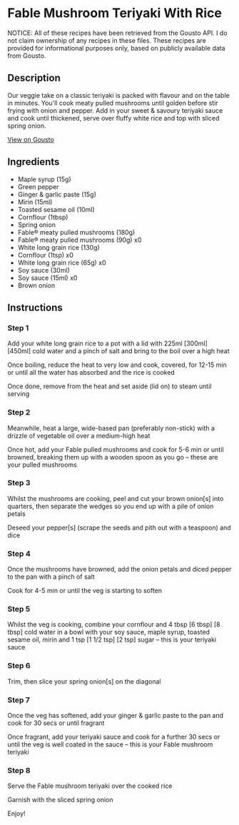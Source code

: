 # Fable Mushroom Teriyaki With Rice

NOTICE: All of these recipes have been retrieved from the Gousto API. I do not claim ownership of any recipes in these files. These recipes are provided for informational purposes only, based on publicly available data from Gousto.

## Description

Our veggie take on a classic teriyaki is packed with flavour and on the table in minutes. You'll cook meaty pulled mushrooms until golden before stir frying with onion and pepper. Add in your sweet & savoury teriyaki sauce and cook until thickened, serve over fluffy white rice and top with sliced spring onion.

[View on Gousto](https://www.gousto.co.uk/recipes/cookbook/fable-mushroom-teriyaki-with-rice)

## Ingredients

- Maple syrup (15g)
- Green pepper
- Ginger & garlic paste (15g)
- Mirin (15ml)
- Toasted sesame oil (10ml)
- Cornflour (1tbsp)
- Spring onion
- Fable® meaty pulled mushrooms (180g)
- Fable® meaty pulled mushrooms (90g) x0
- White long grain rice (130g)
- Cornflour (1tsp) x0
- White long grain rice (65g) x0
- Soy sauce (30ml)
- Soy sauce (15ml) x0
- Brown onion

## Instructions


### Step 1

Add your white long grain rice to a pot with a lid with 225ml <span class="text-purple">[300ml] </span><span class="text-danger">[450ml]</span> cold water and a pinch of salt and bring to the boil over a high heat

Once boiling, reduce the heat to very low and cook, covered, for 12-15 min or until all the water has absorbed and the rice is cooked

Once done, remove from the heat and set aside (lid on) to steam until serving


### Step 2

Meanwhile, heat a large, wide-based pan (preferably non-stick) with a drizzle of vegetable oil over a medium-high heat

Once hot, add your Fable pulled mushrooms and cook for 5-6 min or until browned, breaking them up with a wooden spoon as you go – these are your pulled mushrooms


### Step 3

Whilst the mushrooms are cooking, peel and cut your brown onion[s] into quarters, then separate the wedges so you end up with a pile of onion petals

Deseed your pepper[s]<span class="text-danger"> </span>(scrape the seeds and pith out with a teaspoon) and dice


### Step 4

Once the mushrooms have browned, add the onion petals and diced pepper to the pan with a pinch of salt

Cook for 4-5 min or until the veg is starting to soften


### Step 5

Whilst the veg is cooking, combine your cornflour and 4 tbsp<span class="text-purple"> [6 tbsp] </span><span class="text-danger">[8 tbsp] </span>cold water in a bowl with your soy sauce, maple syrup, toasted sesame oil, mirin and 1 tsp <span class="text-purple">[1 1/2 tsp]</span> <span class="text-danger">[2 tsp]</span> sugar – this is your teriyaki sauce


### Step 6

Trim, then slice your spring onion[s] on the diagonal


### Step 7

Once the veg has softened, add your ginger & garlic paste to the pan and cook for 30 secs or until fragrant

Once fragrant, add your teriyaki sauce and cook for a further 30 secs or until the veg is well coated in the sauce – this is your Fable mushroom teriyaki

### Step 8

Serve the Fable mushroom teriyaki over the cooked rice

Garnish with the sliced spring onion

Enjoy!

